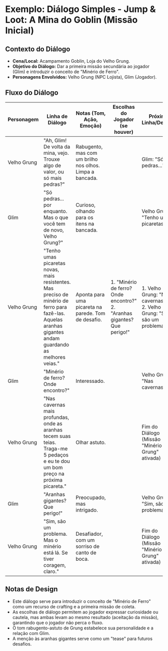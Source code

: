 # Exemplo: Diálogo Simples - Jump & Loot: A Mina do Goblin (Missão Inicial)

## Contexto do Diálogo
*   **Cena/Local:** Acampamento Goblin, Loja do Velho Grung.
*   **Objetivo do Diálogo:** Dar a primeira missão secundária ao jogador (Glim) e introduzir o conceito de "Minério de Ferro".
*   **Personagens Envolvidos:** Velho Grung (NPC Lojista), Glim (Jogador).

## Fluxo do Diálogo

| Personagem | Linha de Diálogo                                                              | Notas (Tom, Ação, Emoção)                               | Escolhas do Jogador (se houver)                               | Próxima Linha/Destino                                     |
|------------|-------------------------------------------------------------------------------|---------------------------------------------------------|---------------------------------------------------------------|-----------------------------------------------------------|
| Velho Grung| "Ah, Glim! De volta da mina, vejo. Trouxe algo de valor, ou só mais pedras?" | Rabugento, mas com um brilho nos olhos. Limpa a bancada. |                                                               | Glim: "Só pedras..."                                      |
| Glim       | "Só pedras... por enquanto. Mas o que você tem de novo, Velho Grung?"         | Curioso, olhando para os itens na bancada.              |                                                               | Velho Grung: "Tenho umas picaretas..."                    |
| Velho Grung| "Tenho umas picaretas novas, mais resistentes. Mas preciso de minério de ferro para fazê-las. Aquelas aranhas gigantes andam guardando as melhores veias." | Aponta para uma picareta na parede. Tom de desafio.     | 1. "Minério de ferro? Onde encontro?"<br>2. "Aranhas gigantes? Que perigo!" | 1. Velho Grung: "Nas cavernas..."<br>2. Velho Grung: "Sim, são um problema..." |
| Glim       | "Minério de ferro? Onde encontro?"                                            | Interessado.                                            |                                                               | Velho Grung: "Nas cavernas..."                            |
| Velho Grung| "Nas cavernas mais profundas, onde as aranhas tecem suas teias. Traga-me 5 pedaços e eu te dou um bom preço na próxima picareta." | Olhar astuto.                                           |                                                               | Fim do Diálogo (Missão "Minério para Grung" ativada)      |
| Glim       | "Aranhas gigantes? Que perigo!"                                               | Preocupado, mas intrigado.                              |                                                               | Velho Grung: "Sim, são um problema..."                    |
| Velho Grung| "Sim, são um problema. Mas o minério está lá. Se tiver coragem, claro."       | Desafiador, com um sorriso de canto de boca.            |                                                               | Fim do Diálogo (Missão "Minério para Grung" ativada)      |

## Notas de Design
*   Este diálogo serve para introduzir o conceito de "Minério de Ferro" como um recurso de crafting e a primeira missão de coleta.
*   As escolhas de diálogo permitem ao jogador expressar curiosidade ou cautela, mas ambas levam ao mesmo resultado (aceitação da missão), garantindo que o jogador não perca o fluxo.
*   O tom rabugento-astuto de Grung estabelece sua personalidade e a relação com Glim.
*   A menção às aranhas gigantes serve como um "tease" para futuros desafios.
